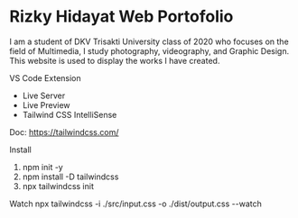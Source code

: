 # Rizky Hidayat Web Portofolio
I am a student of DKV Trisakti University class of 2020 who focuses on the field of Multimedia, I study photography, videography, and Graphic Design. This website is used to display the works I have created.

VS Code Extension
- Live Server
- Live Preview
- Tailwind CSS IntelliSense

Doc:
https://tailwindcss.com/

Install
1. npm init -y
2. npm install -D tailwindcss
3. npx tailwindcss init

Watch
npx tailwindcss -i ./src/input.css -o ./dist/output.css --watch
